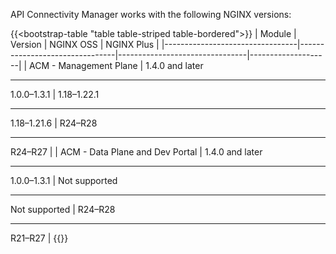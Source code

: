 API Connectivity Manager works with the following NGINX versions:

{{<bootstrap-table "table table-striped table-bordered">}}
| Module                          | Version                        | NGINX OSS                   | NGINX Plus         |
|---------------------------------|--------------------------------|--------------------------------|--------------------|
| ACM - Management Plane          | 1.4.0 and later<hr>1.0.0–1.3.1 | 1.18–1.22.1<hr>1.18–1.21.6     | R24–R28<hr>R24–R27 |
| ACM - Data Plane and Dev Portal | 1.4.0 and later<hr>1.0.0–1.3.1 | Not supported<hr>Not supported | R24–R28<hr>R21–R27 |
{{</bootstrap-table>}}

<!-- Do not remove. Keep this code at the bottom of the include -->
<!-- DOCS-1065 -->